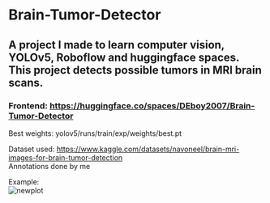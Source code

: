 # Brain-Tumor-Detector
## A project I made to learn computer vision, YOLOv5, Roboflow and huggingface spaces. This project detects possible tumors in MRI brain scans.

### <b>Frontend: https://huggingface.co/spaces/DEboy2007/Brain-Tumor-Detector</b>

Best weights: yolov5/runs/train/exp/weights/best.pt

Dataset used: https://www.kaggle.com/datasets/navoneel/brain-mri-images-for-brain-tumor-detection<br>
Annotations done by me

Example:<br>
![newplot](https://user-images.githubusercontent.com/66331423/210065849-2439d7a2-3766-4324-9491-0d97f1412d82.png)

